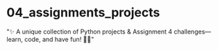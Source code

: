 # 04_assignments_projects
"✨ A unique collection of Python projects &amp; Assignment 4 challenges—learn, code, and have fun! 🚀🐍"

